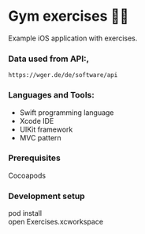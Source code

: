 # Gym exercises 🏋🏻
Example iOS application with exercises.

### Data used from API:,
`https://wger.de/de/software/api`

<h3 align="left">Languages and Tools:</h3>

* Swift programming language
* Xcode IDE
* UIKit framework
* MVC pattern

### Prerequisites
Cocoapods

### Development setup
pod install <br>
open Exercises.xcworkspace
